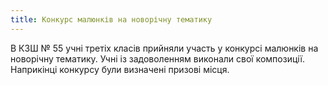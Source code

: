 ```yaml
---
title: Конкурс малюнків на новорічну тематику
---
```


В КЗШ № 55 учні третіх класів прийняли участь у конкурсі малюнків на новорічну тематику. Учні із задоволенням виконали свої композиції. Наприкінці конкурсу були визначені призові місця.

<slideshow id="72157647876673813"></slideshow>
